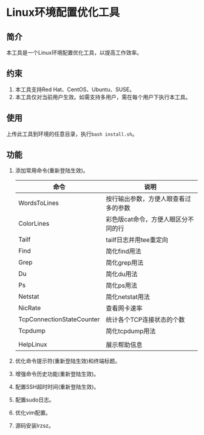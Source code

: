 # Linux环境配置优化工具

## 简介

本工具是一个Linux环境配置优化工具，以提高工作效率。  

## 约束

1. 本工具支持Red Hat、CentOS、Ubuntu、SUSE。  
2. 本工具仅对当前用户生效。如需支持多用户，需在每个用户下执行本工具。  

## 使用

上传此工具到环境的任意目录，执行`bash install.sh`。  

## 功能

1. 添加常用命令(重新登陆生效)。  

   | 命令                      | 说明                                 |
   | ------------------------- | ------------------------------------ |
   | WordsToLines              | 按行输出参数，方便人眼查看过多的参数 |
   | ColorLines                | 彩色版cat命令，方便人眼区分不同的行  |
   | Tailf                     | tailf日志并用tee重定向               |
   | Find                      | 简化find用法                         |
   | Grep                      | 简化grep用法                         |
   | Du                        | 简化du用法                           |
   | Ps                        | 简化ps用法                           |
   | Netstat                   | 简化netstat用法                      |
   | NicRate                   | 查看网卡速率                         |
   | TcpConnectionStateCounter | 统计各个TCP连接状态的个数            |
   | Tcpdump                   | 简化tcpdump用法                      |
   |                           |                                      |
   | HelpLinux                 | 展示帮助信息                         |

2. 优化命令提示符(重新登陆生效)和终端标题。  

3. 增强命令历史功能(重新登陆生效)。  

4. 配置SSH超时时间(重新登陆生效)。  

5. 配置sudo日志。  

6. 优化vim配置。  

7. 源码安装lrzsz。  
